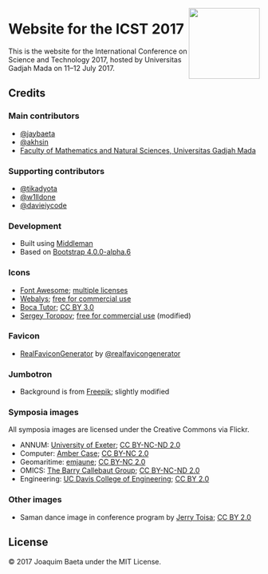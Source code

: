 <a href="http://icst-2017.ugm.ac.id/"><img src="http://icst-2017.ugm.ac.id/images/logos/logo.svg" height="142px" align="right"></a>

# Website for the ICST 2017

This is the website for the International Conference on Science and Technology 2017, hosted by Universitas Gadjah Mada on 11&ndash;12 July 2017.

## Credits

### Main contributors

+ [@jaybaeta](https://github.com/jaybaeta)
+ [@akhsin](https://github.com/akhsin)
+ [Faculty of Mathematics and Natural Sciences, Universitas Gadjah Mada](http://mipa.ugm.ac.id/fix/?lang=en)

### Supporting contributors

+ [@tikadyota](https://github.com/tikadyota)
+ [@w1lldone](https://github.com/w1lldone)
+ [@davieiycode](https://github.com/davieiycode)

### Development

+ Built using [Middleman](https://github.com/middleman/middleman)
+ Based on [Bootstrap 4.0.0-alpha.6](https://v4-alpha.getbootstrap.com/)

### Icons

+ [Font Awesome](http://fontawesome.io); [multiple licenses](http://fontawesome.io/license/)
+ [Webalys](https://www.iconfinder.com/webalys); [free for commercial use](https://www.iconfinder.com/iconsets/kameleon-free-pack-rounded)
+ [Boca Tutor](https://www.iconfinder.com/bocatutor); [CC BY 3.0](https://creativecommons.org/licenses/by/3.0/)
+ [Sergey Toropov](https://www.iconfinder.com/Sergt); [free for commercial use](https://www.iconfinder.com/iconsets/file-extension-3) (modified)

### Favicon

+ [RealFaviconGenerator](http://realfavicongenerator.net/) by [@realfavicongenerator](https://github.com/realfavicongenerator)

### Jumbotron

+ Background is from [Freepik](http://www.freepik.com); slightly modified

### Symposia images

All symposia images are licensed under the Creative Commons via Flickr.

+ ANNUM: [University of Exeter](https://www.flickr.com/photos/26126239@N02/7420374766/); [CC BY-NC-ND 2.0](https://creativecommons.org/licenses/by-nc-nd/2.0/)
+ Computer: [Amber Case](https://www.flickr.com/photos/caseorganic/4606079980/); [CC BY-NC 2.0](https://creativecommons.org/licenses/by-nc/2.0/)
+ Geomaritime: [emjaune](https://www.flickr.com/photos/aimeili/4538999195/); [CC BY-NC 2.0](https://creativecommons.org/licenses/by-nc/2.0/)
+ OMICS: [The Barry Callebaut Group](https://www.flickr.com/photos/barrycallebautgroup/22507987442/); [CC BY-NC-ND 2.0](https://creativecommons.org/licenses/by-nc-nd/2.0/)
+ Engineering: [UC Davis College of Engineering](https://www.flickr.com/photos/ucdaviscoe/9371145701/); [CC BY 2.0](https://creativecommons.org/licenses/by/2.0/)

### Other images

+ Saman dance image in conference program by [Jerry Toisa](https://www.flickr.com/photos/toisa/11418766984/); [CC BY 2.0](https://creativecommons.org/licenses/by/2.0/)

## License

© 2017 Joaquim Baeta under the MIT License.
